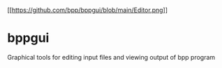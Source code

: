 [[https://github.com/bpp/bppgui/blob/main/Editor.png]]

# bppgui
Graphical tools for editing input files and viewing output of bpp program

